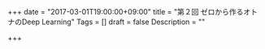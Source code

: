 +++
date = "2017-03-01T19:00:00+09:00"
title = "第２回 ゼロから作るオトナのDeep Learning"
Tags = []
draft = false
Description = ""

+++

